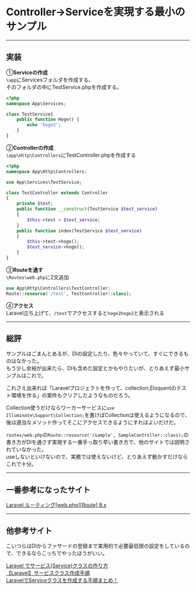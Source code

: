 # Controller→Serviceを実現する最小のサンプル

---

## 実装

①**Serviceの作成**  
`\app`にServicesフォルダを作成する。  
そのフォルダの中にTestService.phpを作成する。  

``` php : TestService.php
<?php
namespace App\Services;

class TestService{ 
    public function Hoge() { 
        echo 'hoge2'; 
    } 
}
```

②**Controllerの作成**  
`\app\Http\Controllers`にTestController.phpを作成する  

``` php : TestController.php
<?php
namespace App\Http\Controllers;

use App\Services\TestService;

class TestController extends Controller
{
    private $test;
    public function __construct(TestService $test_service)
    {
        $this->test = $test_service;
    }
    public function index(TestService $test_service)
    {
        $this->test->hoge();
        $test_service->hoge();
    }
}
```

③**Routeを通す**  
`\Routes\web.php`に2文追加  

``` php : web.php
use App\Http\Controllers\TestController;
Route::resource('/test', TestController::class);
```

④**アクセス**  
Laravel立ち上げて、`/test`でアクセスすると`hoge2hoge2`と表示される  

---

## 総評  

サンプルはごまんとあるが、DIの設定したり、色々やっていて、すぐにできるものはなかった。  
もう少し余裕が出来たら、DIも含めた設定とかもやりたいが、とりあえず最小サンプルはこれで。  

これさえ出来れば「Laravelプロジェクトを作って、collection,Eloquentのテスト環境を作る」の案件もクリアしたようなものだろう。  

Collection使うだけならワーカーサービスに`use Illuminate\Support\Collection;`を書けばCollectionは使えるようになるので、後は適当なメソッド作ってそこにアクセスできるようにすればよいだけだ。  

`routes/web.php`の`Route::resource('/sample', SampleController::class);`の書き方がDIを通さず実現する一番手っ取り早い書き方で、他のサイトでは説明されていなかった。  
useしないといけないので、実務では使えないけど、とりあえず動かすだけならこれで十分。  

---

## 一番参考になったサイト  

[Laravel ルーティング[web.php][Route] 8.x](https://noumenon-th.net/programming/2019/09/25/route/)  

---

## 他参考サイト  

こいつらはDIからファサードの登録まで実用的で必要最低限の設定をしているので、できるならこっちでやったほうがいい。  

[Laravel でサービス(Service)クラスの作り方](https://qiita.com/ntm718/items/14751e6d52b4bebde810)  
[【Laravel】サービスクラス作成手順](https://daiki-sekiguchi.com/2018/08/31/laravel-how-to-make-service-class/)  
[LaravelでServiceクラスを作成する手順まとめ！](https://himakuro.com/laravel-service-class-guide)  
